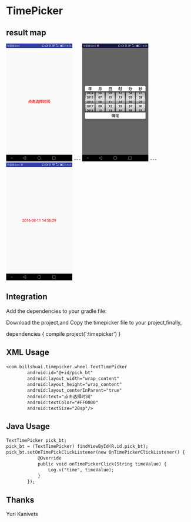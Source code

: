 # TimePicker 

## result map
![result map](https://github.com/Billshuai/TimePicker/blob/master/img/1.png) --- ![result map](https://github.com/Billshuai/TimePicker/blob/master/img/2.png) --- ![result map](https://github.com/Billshuai/TimePicker/blob/master/img/3.png)

## Integration
Add the dependencies to your gradle file:

Download the project,and Copy the timepicker file to your project,finally,

dependencies {
     compile project(':timepicker')
}
## XML Usage
```
<com.billshuai.timepicker.wheel.TextTimePicker
        android:id="@+id/pick_bt"
        android:layout_width="wrap_content"
        android:layout_height="wrap_content"
        android:layout_centerInParent="true"
        android:text="点击选择时间"
        android:textColor="#FF0000"
        android:textSize="20sp"/>
```
## Java Usage
```
TextTimePicker pick_bt;
pick_bt = (TextTimePicker) findViewById(R.id.pick_bt);
pick_bt.setOnTimePickClickListener(new OnTimePickerClickListener() {
            @Override
            public void onTimePickerClick(String timeValue) {
                Log.v("time", timeValue);
            }
        });
```

## Thanks
Yuri Kanivets
